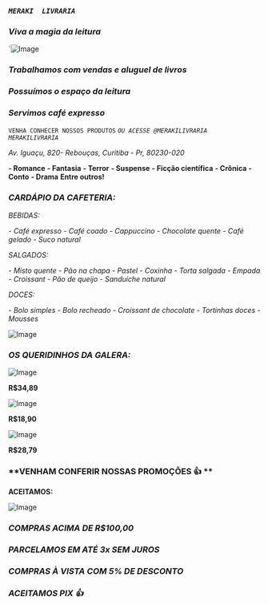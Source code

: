 



### *`MERAKI  LIVRARIA`*

### *Viva a magia da leitura*


`![Image](https://user-images.githubusercontent.com/115032426/193912673-28bef18e-f149-4a2e-b3e8-636183f40d3c.png)


### *Trabalhamos com vendas e aluguel de livros*
### *Possuímos o espaço da leitura*
### *Servimos café expresso*

`VENHA CONHECER NOSSOS PRODUTOS`
*`OU ACESSE @MERAKILIVRARIA MERAKILIVRARIA`*


*Av. Iguaçu, 820- Rebouças, Curitiba - Pr, 80230-020*

**- Romance**
**- Fantasia**
**- Terror**
**- Suspense**
**- Ficção científica** 
**- Crônica**
**- Conto**
**- Drama**
  **Entre outros!**






###  **_CARDÁPIO DA CAFETERIA:_**

_BEBIDAS:_

 _- Café expresso_
 _- Café coado_
 _- Cappuccino_
 _- Chocolate quente_
 _- Café gelado_
 _- Suco natural_

_SALGADOS:_

 _- Misto quente_
 _- Pão na chapa_
 _- Pastel_
 _- Coxinha_
 _- Torta salgada_
 _- Empada_
 _- Croissant_
 _- Pão de queijo_
 _- Sanduíche natural_

_DOCES:_

_- Bolo simples_
_- Bolo recheado_
_- Croissant de chocolate_
_- Tortinhas doces_
_- Mousses_ 




![Image](https://user-images.githubusercontent.com/116592288/200639614-9222ddd1-75bf-4e7d-947f-a3311ef86db9.png)
### _OS QUERIDINHOS DA GALERA:_




![Image](https://user-images.githubusercontent.com/116592288/200641448-09b8dc64-351c-4d11-9b3b-af6229a2b5f4.png)

**R$34,89** 




![Image](https://user-images.githubusercontent.com/116592288/200641745-aa19a916-0e81-4598-be7e-513a529e6129.png)

**R$18,90**




![Image](https://user-images.githubusercontent.com/116592288/200642106-89d20c78-1450-48d3-930d-747144ebf70b.png)

**R$28,79**

### **VENHAM CONFERIR NOSSAS PROMOÇÕES 👍 **

**ACEITAMOS:**


![Image](https://user-images.githubusercontent.com/116592288/204623284-b59309e9-7843-4b38-8601-d51bb742df4c.png)

### **_COMPRAS ACIMA DE R$100,00_**
### **_PARCELAMOS EM ATÉ 3x SEM JUROS_**
### **_COMPRAS À VISTA COM 5% DE DESCONTO_**
### **_ACEITAMOS PIX 👍_** 






















